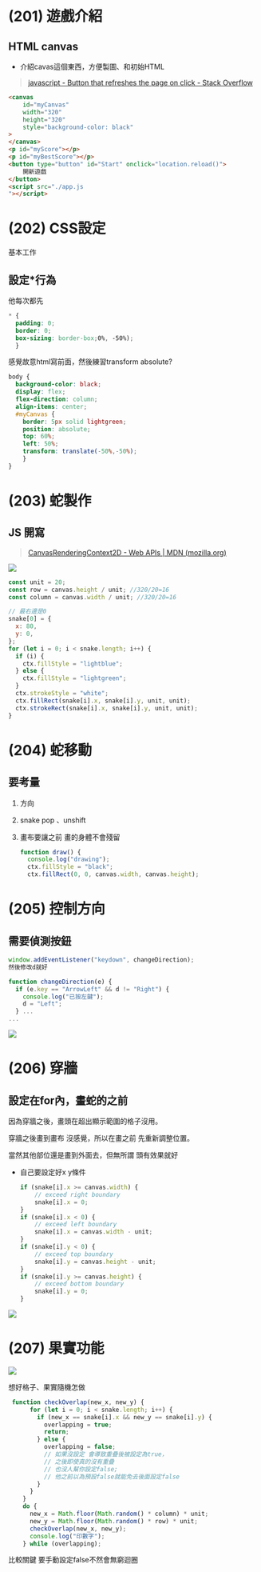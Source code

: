 # (201) 遊戲介紹

## HTML canvas

- 介紹cavas這個東西，方便製圖、和初始HTML

> [javascript - Button that refreshes the page on click - Stack Overflow](https://stackoverflow.com/questions/29884654/button-that-refreshes-the-page-on-click)  

```html
<canvas
    id="myCanvas"
    width="320"
    height="320"
    style="background-color: black"
>
</canvas>
<p id="myScore"></p>
<p id="myBestScore"></p>
<button type="button" id="Start" onclick="location.reload()">
    開新遊戲
</button>
<script src="./app.js
"></script>
```

# (202) CSS設定

基本工作

## 設定*行為

他每次都先

```scss
* {
  padding: 0;
  border: 0;
  box-sizing: border-box;0%, -50%);
  }
```

感覺故意html寫前面，然後練習transform absolute?

```scss
body {
  background-color: black;
  display: flex;
  flex-direction: column;
  align-items: center;
  #myCanvas {
    border: 5px solid lightgreen;
    position: absolute;
    top: 60%;
    left: 50%;
    transform: translate(-50%,-50%);
    }
}
```

# (203) 蛇製作

## JS 開寫

> [CanvasRenderingContext2D - Web APIs | MDN (mozilla.org)](https://developer.mozilla.org/en-US/docs/Web/API/CanvasRenderingContext2D)   

![](../../../Images/2023-12-22-16-36-00-image.png)

```js
const unit = 20;
const row = canvas.height / unit; //320/20=16
const column = canvas.width / unit; //320/20=16

```

```js
// 最右邊是0
snake[0] = {
  x: 80,
  y: 0,
};
for (let i = 0; i < snake.length; i++) {
  if (i) {
    ctx.fillStyle = "lightblue";
  } else {
    ctx.fillStyle = "lightgreen";
  }
  ctx.strokeStyle = "white";
  ctx.fillRect(snake[i].x, snake[i].y, unit, unit);
  ctx.strokeRect(snake[i].x, snake[i].y, unit, unit);
}
```

# (204) 蛇移動

## 要考量

1. 方向

2. snake pop 、unshift 

3. 畫布要讓之前   畫的身體不會殘留
   
   ```js
   function draw() {
     console.log("drawing");
     ctx.fillStyle = "black";
     ctx.fillRect(0, 0, canvas.width, canvas.height);
   ```

# (205) 控制方向

## 需要偵測按鈕

```js
window.addEventListener("keydown", changeDirection);
然後修改d就好

function changeDirection(e) {
  if (e.key == "ArrowLeft" && d != "Right") {
    console.log("已按左鍵");
    d = "Left";
  } ...
...
```



![](../../../Images/2023-12-22-23-37-03-image.png)

# (206) 穿牆

## 設定在for內，畫蛇的之前

因為穿牆之後，畫頭在超出顯示範圍的格子沒用。

穿牆之後畫到畫布 沒感覺，所以在畫之前 先重新調整位置。

當然其他部位還是畫到外面去，但無所謂 頭有效果就好

- 自己要設定好x y條件
  
  ```js
  if (snake[i].x >= canvas.width) {
      // exceed right boundary
      snake[i].x = 0;
  }
  if (snake[i].x < 0) {
      // exceed left boundary
      snake[i].x = canvas.width - unit;
  }
  if (snake[i].y < 0) {
      // exceed top boundary
      snake[i].y = canvas.height - unit;
  }
  if (snake[i].y >= canvas.height) {
      // exceed bottom boundary
      snake[i].y = 0;
  }
  
  ```

![](../../../Images/2023-12-22-23-54-05-image.png)

# (207) 果實功能



![](../../../Images/2023-12-22-23-58-01-image.png)

想好格子、果實隨機怎做

```js
 function checkOverlap(new_x, new_y) {
      for (let i = 0; i < snake.length; i++) {
        if (new_x == snake[i].x && new_y == snake[i].y) {
          overlapping = true;
          return;
        } else {
          overlapping = false;
          // 如果沒設定 會導致重疊後被設定為true，
          // 之後即使真的沒有重疊
          // 也沒人幫你設定false;
          // 他之前以為預設false就能免去後面設定false
        }
      }
    }
    do {
      new_x = Math.floor(Math.random() * column) * unit;
      new_y = Math.floor(Math.random() * row) * unit;
      checkOverlap(new_x, new_y);
      console.log("印數字");
    } while (overlapping);
```

比較關鍵 要手動設定false不然會無窮迴圈






